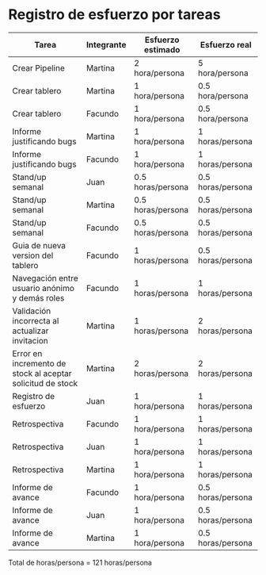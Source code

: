 # Registro de esfuerzo por tareas

Tarea | Integrante | Esfuerzo estimado |  Esfuerzo real |
|---|---|---|---|
| Crear Pipeline | Martina | 2 hora/persona | 5 hora/persona |
| Crear tablero | Martina | 1 hora/persona | 0.5 hora/persona |
| Crear tablero | Facundo | 1 hora/persona | 0.5 hora/persona |
| Informe justificando bugs | Martina | 1 hora/persona | 1 horas/persona |
| Informe justificando bugs | Facundo | 1 hora/persona | 1 horas/persona |
| Stand/up semanal | Juan | 0.5 horas/persona | 0.5 horas/persona |
| Stand/up semanal | Martina | 0.5 horas/persona | 0.5 horas/persona |
| Stand/up semanal | Facundo | 0.5 horas/persona | 0.5 horas/persona |
| Guia de nueva version del tablero | Facundo | 1 horas/persona | 0.5 horas/persona |
| Navegación entre usuario anónimo y demás roles | Facundo | 1 horas/persona | 1 horas/persona |
| Validación incorrecta al actualizar invitacion | Martina | 1 horas/persona | 2 horas/persona |
| Error en incremento de stock al aceptar solicitud de stock | Martina | 2 horas/persona | 2 horas/persona |
| Registro de esfuerzo | Juan | 1 hora/persona | 1 horas/persona | 
| Retrospectiva | Facundo | 1 hora/persona | 1 horas/persona |
| Retrospectiva | Juan | 1 hora/persona | 1 horas/persona |
| Retrospectiva | Martina | 1 hora/persona | 1 horas/persona |
| Informe de avance | Facundo | 1 hora/persona | 0.5 horas/persona |
| Informe de avance | Juan | 1 hora/persona | 0.5 horas/persona |
| Informe de avance | Martina | 1 hora/persona | 0.5 horas/persona |

Total de horas/persona = 121 horas/persona
